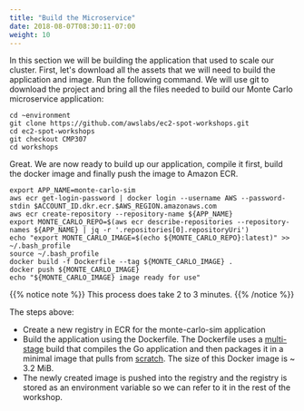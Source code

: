 ```yaml
---
title: "Build the Microservice"
date: 2018-08-07T08:30:11-07:00
weight: 10
---
```


In this section we will be building the application that used to scale our cluster. First, let's download all the assets that we will need to build the application and image. Run the following command. We will use git to download the project and bring all the files needed to build our Monte Carlo microservice application:

```
cd ~environment
git clone https://github.com/awslabs/ec2-spot-workshops.git
cd ec2-spot-workshops
git checkout CMP307
cd workshops
```

Great. We are now ready to build up our application, compile it first, build the docker image and finally push the image to Amazon ECR.


```
export APP_NAME=monte-carlo-sim
aws ecr get-login-password | docker login --username AWS --password-stdin $ACCOUNT_ID.dkr.ecr.$AWS_REGION.amazonaws.com
aws ecr create-repository --repository-name ${APP_NAME}
export MONTE_CARLO_REPO=$(aws ecr describe-repositories --repository-names ${APP_NAME} | jq -r '.repositories[0].repositoryUri')
echo "export MONTE_CARLO_IMAGE=$(echo ${MONTE_CARLO_REPO}:latest)" >> ~/.bash_profile
source ~/.bash_profile
docker build -f Dockerfile --tag ${MONTE_CARLO_IMAGE} .
docker push ${MONTE_CARLO_IMAGE}
echo "${MONTE_CARLO_IMAGE} image ready for use"
```

{{% notice note %}}
This process does take 2 to 3 minutes.
{{% /notice %}}

The steps above:


* Create a new registry in ECR for the monte-carlo-sim application
* Build the application using the Dockerfile. The Dockerfile uses a [multi-stage](https:/docs.docker.com/develop/develop-images/multistage-build/) build that
compiles the Go application and then packages it in a minimal image that pulls from [scratch](https://hub.docker.com/_/scratch/). The size of this Docker image is ~ 3.2 MiB.
* The newly created image is pushed into the registry and the registry is stored as an environment variable so we can refer to it in the rest of the workshop.


